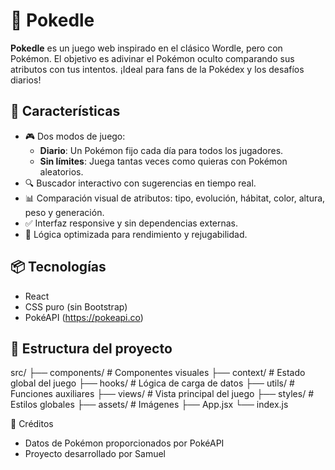 # 🧩 Pokedle

**Pokedle** es un juego web inspirado en el clásico Wordle, pero con Pokémon. El objetivo es adivinar el Pokémon oculto comparando sus atributos con tus intentos. ¡Ideal para fans de la Pokédex y los desafíos diarios!

## 🚀 Características

- 🎮 Dos modos de juego:
  - **Diario**: Un Pokémon fijo cada día para todos los jugadores.
  - **Sin límites**: Juega tantas veces como quieras con Pokémon aleatorios.
- 🔍 Buscador interactivo con sugerencias en tiempo real.
- 📊 Comparación visual de atributos: tipo, evolución, hábitat, color, altura, peso y generación.
- ✅ Interfaz responsive y sin dependencias externas.
- 🧠 Lógica optimizada para rendimiento y rejugabilidad.


## 📦 Tecnologías
- React
- CSS puro (sin Bootstrap)
- PokéAPI (https://pokeapi.co)
## 📁 Estructura del proyecto
src/
├── components/      # Componentes visuales
├── context/         # Estado global del juego
├── hooks/           # Lógica de carga de datos
├── utils/           # Funciones auxiliares
├── views/           # Vista principal del juego
├── styles/          # Estilos globales
├── assets/          # Imágenes
├── App.jsx
└── index.js


🧠 Créditos
- Datos de Pokémon proporcionados por PokéAPI
- Proyecto desarrollado por Samuel 
